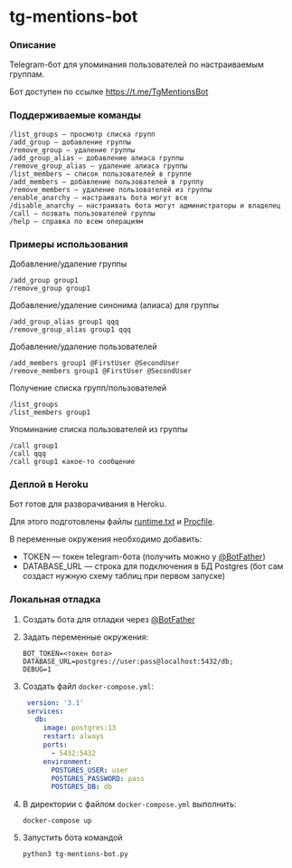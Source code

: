 # tg-mentions-bot

### Описание

Telegram-бот для упоминания пользователей по настраиваемым группам.

Бот доступен по ссылке https://t.me/TgMentionsBot

### Поддерживаемые команды

```
/list_groups — просмотр списка групп
/add_group — добавление группы
/remove_group — удаление группы
/add_group_alias — добавление алиаса группы
/remove_group_alias — удаление алиаса группы
/list_members — список пользователей в группе
/add_members — добавление пользователей в группу
/remove_members — удаление пользователей из группы
/enable_anarchy — настраивать бота могут все
/disable_anarchy — настраивать бота могут администраторы и владелец
/call — позвать пользователей группы
/help — справка по всем операциям
```

### Примеры использования

Добавление/удаление группы

```
/add_group group1
/remove_group group1
```

Добавление/удаление синонима (алиаса) для группы

```
/add_group_alias group1 qqq
/remove_group_alias group1 qqq
```

Добавление/удаление пользователей

```
/add_members group1 @FirstUser @SecondUser
/remove_members group1 @FirstUser @SecondUser
```

Получение списка групп/пользователей

```
/list_groups
/list_members group1
```

Упоминание списка пользователей из группы

```
/call group1
/call qqq
/call group1 какое-то сообщение
```

### Деплой в Heroku

Бот готов для разворачивания в Heroku.

Для этого подготовлены файлы [runtime.txt](runtime.txt) и [Procfile](Procfile).

В переменные окружения необходимо добавить:

- TOKEN — токен telegram-бота (получить можно у [@BotFather](https://t.me/BotFather))
- DATABASE_URL — строка для подключения в БД Postgres (бот сам создаст нужную схему таблиц при первом запуске)

### Локальная отладка

1. Создать бота для отладки через [@BotFather](https://t.me/BotFather)

2. Задать переменные окружения:
    ```
    BOT_TOKEN=<токен бота>
    DATABASE_URL=postgres://user:pass@localhost:5432/db;
    DEBUG=1
    ```

3. Создать файл `docker-compose.yml`:
   ```yaml
    version: '3.1'
    services:
      db:
        image: postgres:13
        restart: always
        ports:
          - 5432:5432
        environment:
          POSTGRES_USER: user
          POSTGRES_PASSWORD: pass
          POSTGRES_DB: db
    ```

4. В директории с файлом `docker-compose.yml` выполнить:
    ```shell
    docker-compose up
    ```
5. Запустить бота командой
   ```shell
   python3 tg-mentions-bot.py
   ```
